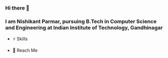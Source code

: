### Hi there 👋
### I am Nishikant Parmar, pursuing B.Tech in Computer Science and Engineering at Indian Institute of Technology, Gandhinagar
- ⚡ Skills 



- 💬 Reach Me





<!--
**nishikantparmariam/nishikantparmariam** is a ✨ _special_ ✨ repository because its `README.md` (this file) appears on your GitHub profile.

Here are some ideas to get you started:

- 🔭 I’m currently working on ...
- 🌱 I’m currently learning ...
- 👯 I’m looking to collaborate on ...
- 🤔 I’m looking for help with ...
- 💬 Ask me about ...
- 📫 How to reach me: ...
- 😄 Pronouns: ...
- ⚡ Fun fact: ...
-->

